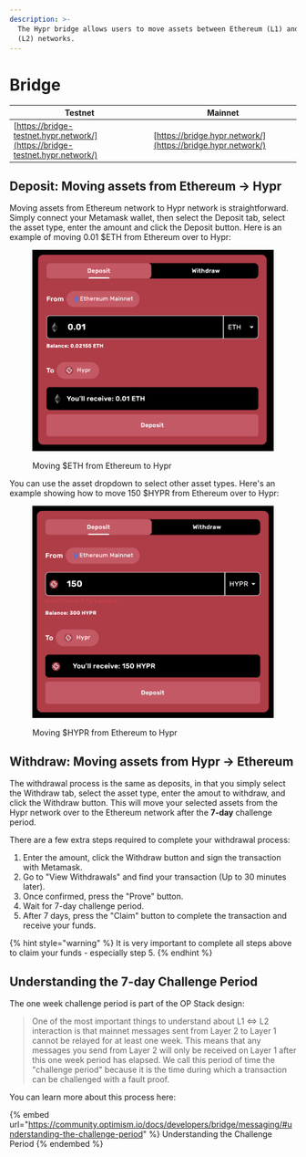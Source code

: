 ```yaml
---
description: >-
  The Hypr bridge allows users to move assets between Ethereum (L1) and Hypr
  (L2) networks.
---
```


# Bridge

| Testnet                                                                      | Mainnet                                                      |
| ---------------------------------------------------------------------------- | ------------------------------------------------------------ |
| [https://bridge-testnet.hypr.network/](https://bridge-testnet.hypr.network/) | [https://bridge.hypr.network/](https://bridge.hypr.network/) |

## Deposit: Moving assets from Ethereum -> Hypr

Moving assets from Ethereum network to Hypr network is straightforward. Simply connect your Metamask wallet, then select the Deposit tab, select the asset type, enter the amount and click the Deposit button. Here is an example of moving 0.01 $ETH from Ethereum over to Hypr:

<figure><img src="../.gitbook/assets/image (5).png" alt=""><figcaption><p>Moving $ETH from Ethereum to Hypr</p></figcaption></figure>

You can use the asset dropdown to select other asset types. Here's an example showing how to move 150 $HYPR from Ethereum over to Hypr:

<figure><img src="../.gitbook/assets/image (6).png" alt=""><figcaption><p>Moving $HYPR from Ethereum to Hypr</p></figcaption></figure>

## Withdraw: Moving assets from Hypr -> Ethereum

The withdrawal process is the same as deposits, in that you simply select the Withdraw tab, select the asset type, enter the amout to withdraw, and click the Withdraw button. This will move your selected assets from the Hypr network over to the Ethereum network after the **7-day** challenge period.

There are a few extra steps required to complete your withdrawal process:

1. Enter the amount, click the Withdraw button and sign the transaction with Metamask.
2. Go to "View Withdrawals" and find your transaction (Up to 30 minutes later).
3. Once confirmed, press the "Prove" button.
4. Wait for 7-day challenge period.
5. After 7 days, press the "Claim" button to complete the transaction and receive your funds.

{% hint style="warning" %}
It is very important to complete all steps above to claim your funds - especially step 5.
{% endhint %}

## Understanding the 7-day Challenge Period

The one week challenge period is part of the OP Stack design:

> One of the most important things to understand about L1 ⇔ L2 interaction is that mainnet messages sent from Layer 2 to Layer 1 cannot be relayed for at least one week. This means that any messages you send from Layer 2 will only be received on Layer 1 after this one week period has elapsed. We call this period of time the "challenge period" because it is the time during which a transaction can be challenged with a fault proof.

You can learn more about this process here:

{% embed url="https://community.optimism.io/docs/developers/bridge/messaging/#understanding-the-challenge-period" %}
Understanding the Challenge Period
{% endembed %}
